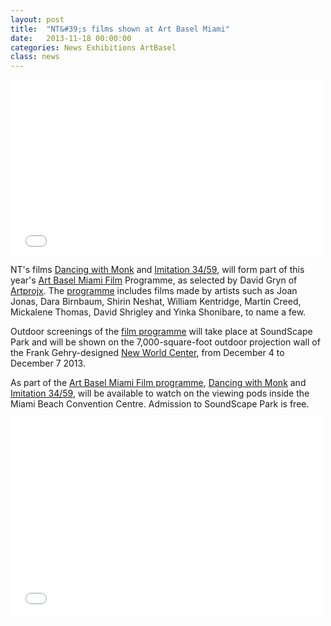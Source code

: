 ```yaml
---
layout: post
title:  "NT&#39;s films shown at Art Basel Miami"
date:   2013-11-18 00:00:00
categories: News Exhibitions ArtBasel
class: news
---
```


<p>
<iframe src="//player.vimeo.com/video/69211543?title=0&amp;byline=0&amp;portrait=0&amp;color=ff6e00&amp;autoplay=0&amp;loop=1&amp;api=1" width="500" height="281" frameborder="0" webkitallowfullscreen mozallowfullscreen allowfullscreen></iframe>
</p>


NT&#39;s films <a href="http://nicolathomas.com/work/dancing-with-monk" target="_blank">Dancing with Monk</a> and <a href="http://nicolathomas.com/work/imitation-34-59" target="_blank">Imitation 34/59</a>, will form part of this year&#39;s <a href="http://artbasel.com/miamibeach/film" target="_blank">Art Basel Miami Film</a> Programme, as selected by David Gryn of <a href="http://www.artprojx.com" target="_blank">Artprojx</a>. The <a href="https://www.artbasel.com/-/media/ArtBasel/Documents/Press_Release_Miami_Beach/21_October_2013/Art_Basel_in_Miami_Beach_l_Film_Announcement_l_2013_l_Press_Release_E.pdf" target="_blank">programme</a> includes films made by artists such as Joan Jonas, Dara Birnbaum, Shirin Neshat, William Kentridge, Martin Creed, Mickalene Thomas, David Shrigley and Yinka Shonibare, to name a few.

Outdoor screenings of the <a href="https://www.artbasel.com/-/media/ArtBasel/Documents/Press_Release_Miami_Beach/21_October_2013/Art_Basel_in_Miami_Beach_l_Film_Announcement_l_2013_l_Press_Release_E.pdf" target="_blank">film programme</a> will take place at SoundScape Park and will be shown on the 7,000-square-foot outdoor projection wall of the Frank Gehry-designed <a href="http://www.newworldcenter.com" target="_blank">New World Center</a>, from December 4 to December 7 2013.

As part of the <a href="https://www.artbasel.com/-/media/ArtBasel/Documents/Press_Release_Miami_Beach/21_October_2013/Art_Basel_in_Miami_Beach_l_Film_Announcement_l_2013_l_Press_Release_E.pdf" target="_blank">Art Basel Miami Film programme</a>, <a href="http://nicolathomas.com/work/dancing-with-monk" target="_blank">Dancing with Monk</a> and <a href="http://nicolathomas.com/work/imitation-34-59" target="_blank">Imitation 34/59</a>, will be available to watch on the viewing pods inside the Miami Beach Convention Centre. Admission to SoundScape Park is free.

<p>
<iframe width="500" height="320" src="//www.youtube.com/embed/3RQkwPLh9ew" frameborder="0" allowfullscreen></iframe>
</p>
<!-- <a href="http://artbasel.com/miamibeach/film" target="_blank">Art Basel Miami Film</a>   -->
<!-- <a href="https://www.artbasel.com/-/media/ArtBasel/Documents/Press_Release_Miami_Beach/21_October_2013/Art_Basel_in_Miami_Beach_l_Film_Announcement_l_2013_l_Press_Release_E.pdf" target="_blank">Art Basel Miami Film outdoor screening programme</a> -->
<!-- <a href="http://www.artprojx.com" target="_blank">Artprojx</a>   -->
<!-- <a href="https://www.artbasel.com/en/Miami-Beach" target="_blank">Art Basel</a>&nbsp;Miami Beach -->
<!-- <a href="http://www.newworldcenter.com" target="_blank">New World Center</a> -->